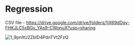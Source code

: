 # Regression
CSV file - https://drive.google.com/drive/folders/1jX69dDqy-FHKJLC5xBGv_YAs9-CWonuX?usp=sharing

![1_9pnItU2ZbID4PdnTVt2FzQ](https://user-images.githubusercontent.com/111626329/229420468-265e51f4-130d-4f34-bcdb-26e8f7627aef.png)
